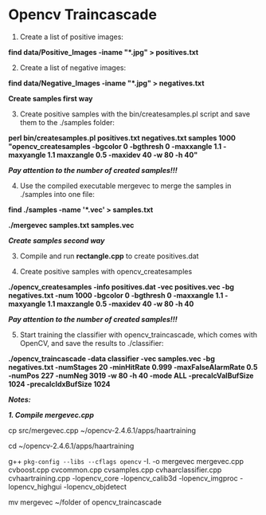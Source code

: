 Opencv Traincascade
===================

1. Create a list of positive images:

**find data/Positive_Images -iname "*.jpg" > positives.txt**

2. Create a list of negative images:

**find data/Negative_Images -iname "*.jpg" > negatives.txt** 

**Create samples first way**
                                          
3. Create positive samples with the bin/createsamples.pl script and save them to the ./samples folder:

**perl bin/createsamples.pl positives.txt negatives.txt samples 1000 "opencv_createsamples -bgcolor 0 -bgthresh 0 -maxxangle 1.1 -maxyangle 1.1 maxzangle 0.5 -maxidev 40 -w 80 -h 40"**   

***Pay attention to the number of created samples!!!***

4. Use the compiled executable mergevec to merge the samples in ./samples into one file:

**find ./samples -name '*.vec' > samples.txt**

**./mergevec samples.txt samples.vec**

***Create samples second way***

3. Compile and run **rectangle.cpp** to create positives.dat

4. Create positive samples with opencv_createsamples

**./opencv_createsamples -info positives.dat -vec positives.vec -bg negatives.txt -num 1000 -bgcolor 0 -bgthresh 0 -maxxangle 1.1 -maxyangle 1.1 maxzangle 0.5 -maxidev 40 -w 80 -h 40**

***Pay attention to the number of created samples!!!***

5. Start training the classifier with opencv_traincascade, which comes with OpenCV, and save the results to ./classifier:

**./opencv_traincascade -data classifier -vec samples.vec -bg negatives.txt -numStages 20 -minHitRate 0.999 -maxFalseAlarmRate 0.5 -numPos 227 -numNeg 3019 -w 80 -h 40 -mode ALL -precalcValBufSize 1024 -precalcIdxBufSize 1024**
          

***Notes:***

***1. Compile mergevec.cpp***

cp src/mergevec.cpp ~/opencv-2.4.6.1/apps/haartraining

cd ~/opencv-2.4.6.1/apps/haartraining

g++ `pkg-config --libs --cflags opencv` -I. -o mergevec mergevec.cpp cvboost.cpp cvcommon.cpp cvsamples.cpp cvhaarclassifier.cpp cvhaartraining.cpp -lopencv_core -lopencv_calib3d -lopencv_imgproc -lopencv_highgui -lopencv_objdetect
               
mv mergevec ~/folder of opencv_traincascade
